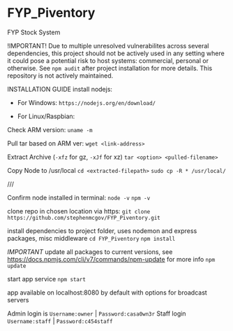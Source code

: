# FYP_Piventory
FYP Stock System

!IMPORTANT!
Due to multiple unresolved vulnerabilites across several dependencies, this project should not be actively used in any setting where it could pose a potential risk to host systems: commercial, personal or otherwise. See ```npm audit``` after project installation for more details. This repository is not actively maintained.

INSTALLATION GUIDE
install nodejs:

* For Windows:
```https://nodejs.org/en/download/```

* For Linux/Raspbian:

Check ARM version:
```uname -m```

Pull tar based on ARM ver:
```wget <link-address>```

Extract Archive (```-xfz``` for gz, ```-xJf``` for xz)
```tar <option> <pulled-filename>```

Copy Node to /usr/local
```cd <extracted-filepath>```
```sudo cp -R * /usr/local/```

///

Confirm node installed in terminal:
```node -v```
```npm -v```

clone repo in chosen location via https:
```git clone https://github.com/stephenmcgov/FYP_Piventory.git```

install dependencies to project folder, uses nodemon and express packages, misc middleware
```cd FYP_Piventory```
```npm install```

*IMPORTANT* update all packages to current versions, see https://docs.npmjs.com/cli/v7/commands/npm-update for more info
```npm update```

start app service
```npm start```

app available on localhost:8080 by default with options for broadcast servers

Admin login is ```Username:owner``` | ```Password:casa0wn3r```
Staff login ```Username:staff``` | ```Password:c454staff```
